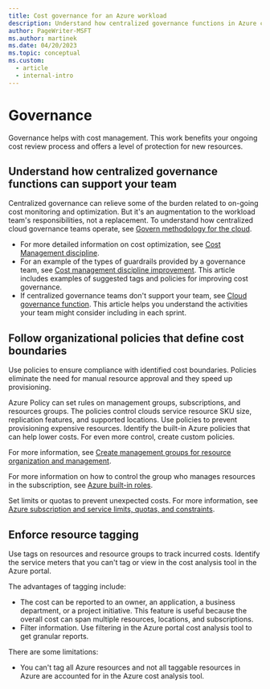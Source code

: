 ```yaml
---
title: Cost governance for an Azure workload
description: Understand how centralized governance functions in Azure can support your team with cost management. Follow organizational policies that define cost boundaries.
author: PageWriter-MSFT
ms.author: martinek
ms.date: 04/20/2023
ms.topic: conceptual
ms.custom:
  - article
  - internal-intro
---
```


# Governance

Governance helps with cost management. This work benefits your ongoing cost review process and offers a level of protection for new resources.

## Understand how centralized governance functions can support your team

Centralized governance can relieve some of the burden related to on-going cost monitoring and optimization. But it's an augmentation to the workload team's responsibilities, not a replacement. To understand how centralized cloud governance teams operate, see [Govern methodology for the cloud](/azure/cloud-adoption-framework/govern/methodology).

- For more detailed information on cost optimization, see [Cost Management discipline](/azure/cloud-adoption-framework/govern/cost-management/).
- For an example of the types of guardrails provided by a governance team, see [Cost management discipline improvement](/azure/cloud-adoption-framework/govern/cost-management/discipline-improvement). This article includes examples of suggested tags and policies for improving cost governance.
- If centralized governance teams don't support your team, see [Cloud governance function](/azure/cloud-adoption-framework/organize/cloud-governance). This article helps you understand the activities your team might consider including in each sprint.

## Follow organizational policies that define cost boundaries

Use policies to ensure compliance with identified cost boundaries. Policies eliminate the need for manual resource approval and they speed up provisioning.

Azure Policy can set rules on management groups, subscriptions, and resources groups. The policies control clouds service resource SKU size, replication features, and supported locations. Use policies to prevent provisioning expensive resources. Identify the built-in Azure policies that can help lower costs. For even more control, create custom policies.

For more information, see [Create management groups for resource organization and management](/azure/governance/management-groups/create).

For more information on how to control the group who manages resources in the subscription, see [Azure built-in roles](/azure/role-based-access-control/built-in-roles).

Set limits or quotas to prevent unexpected costs. For more information, see [Azure subscription and service limits, quotas, and constraints](/azure/azure-resource-manager/management/azure-subscription-service-limits).

## Enforce resource tagging

Use tags on resources and resource groups to track incurred costs. Identify the service meters that you can't tag or view in the cost analysis tool in the Azure portal.

The advantages of tagging include:

- The cost can be reported to an owner, an application, a business department, or a project initiative. This feature is useful because the overall cost can span multiple resources, locations, and subscriptions.
- Filter information. Use filtering in the Azure portal cost analysis tool to get granular reports.

There are some limitations:

- You can't tag all Azure resources and not all taggable resources in Azure are accounted for in the Azure cost analysis tool.
